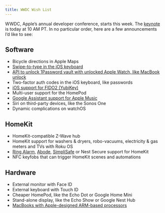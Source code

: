 ```yaml
---
title: WWDC Wish List
---
```


WWDC, Apple’s annual developer conference, starts this week. The [keynote][keynote] is today at 10 AM PT. In no particular order, here are a few announcements I’d like to see:

## Software

- Bicycle directions in Apple Maps
- [Swipe-to-type in the iOS keyboard][swipe]
- [API to unlock 1Password vault with unlocked Apple Watch, like MacBook unlock][1punlock]
- Two-factor auth codes in the iOS keyboard, like passwords
- [iOS support for FIDO2 (YubiKey)][fido2]
- Multi-user support for the HomePod
- [Google Assistant support for Apple Music][applemusic]
- Siri on third-party devices, like the Sonos One
- Dynamic complications on watchOS

## HomeKit

- HomeKit-compatible Z-Wave hub
- HomeKit support for washers & dryers, robo-vacuums, electricity & gas meters and TVs with Roku OS
- [Ring Alarm][ring], [Abode][abode], [SimpliSafe][simplisafe] or Nest Secure support for HomeKit
- NFC keyfobs that can trigger HomeKit scenes and automations

## Hardware

- External monitor with Face ID
- External keyboard with Touch ID
- Cheaper HomePod, like the Echo Dot or Google Home Mini
- Stand-alone display, like the Echo Show or Google Nest Hub
- [MacBooks with Apple-designed ARM-based processors][arm]

[keynote]: https://www.apple.com/apple-events/
[swipe]: https://techcrunch.com/2019/05/06/ios-reportedly-getting-its-very-own-swipe-to-type-keyboard/
[1punlock]: https://discussions.agilebits.com/discussion/comment/444006/#Comment_444006
[fido2]: https://www.wired.com/story/yubikey-lightning-ios-authentication-passwords/
[applemusic]: https://www.theverge.com/circuitbreaker/2019/2/26/18241049/apple-music-google-home-app-update
[ring]: https://twitter.com/ring/status/1082485226322817024?lang=en
[abode]: https://goabode.com/blog/introducing-the-abode-gen-2-gateway
[simplisafe]: https://twitter.com/simplisafe/status/1042486636636987392?lang=en
[arm]: https://www.axios.com/apple-macbook-arm-chips-ea93c38a-d40a-4873-8de9-7727999c588c.html